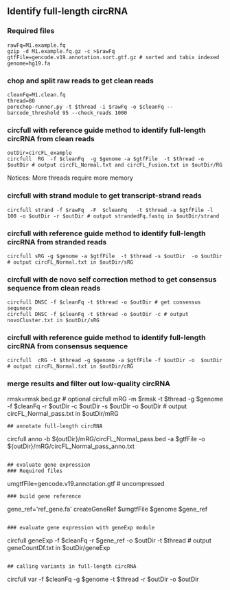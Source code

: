 ## Identify full-length circRNA

### Required files
```
rawFq=M1.example.fq
gzip -d M1.example.fq.gz -c >$rawFq
gtfFile=gencode.v19.annotation.sort.gtf.gz # sorted and tabix indexed
genome=hg19.fa
```
### chop and split raw reads to get clean reads
```
cleanFq=M1.clean.fq
thread=80
porechop-runner.py -t $thread -i $rawFq -o $cleanFq --barcode_threshold 95 --check_reads 1000
```

### circfull with reference guide method to identify full-length circRNA from clean reads
```
outDir=circFL_example
circfull  RG  -f $cleanFq  -g $genome -a $gtfFile  -t $thread -o $outDir # output circFL_Normal.txt and circFL_Fusion.txt in $outDir/RG
```
Notices: More threads require more memory

### circfull with strand module to get transcript-strand reads
```
circfull strand -f $rawFq  -F  $cleanFq   -t $thread -a $gtfFile -l 100 -o $outDir -r $outDir # output strandedFq.fastq in $outDir/strand
```

### circfull with reference guide method to identify full-length circRNA from stranded reads
```
circfull sRG -g $genome -a $gtfFile  -t $thread -s $outDir  -o $outDir # output circFL_Normal.txt in $outDir/sRG
```

### circfull with de novo self correction method to get consensus sequence from clean reads
```
circfull DNSC -f $cleanFq -t $thread -o $outDir # get consensus sequnece
circfull DNSC -f $cleanFq -t $thread -o $outDir -c # output novoCluster.txt in $outDir/sRG
```

### circfull with reference guide method to identify full-length circRNA from consensus sequence
```
circfull  cRG -t $thread -g $genome -a $gtfFile -f $outDir -o  $outDir # output circFL_Normal.txt in $outDir/cRG
```

### merge results and filter out low-quality circRNA
rmsk=rmsk.bed.gz # optional
circfull  mRG  -m $rmsk -t $thread -g $genome -f $cleanFq -r $outDir -c  $outDir -s $outDir -o  $outDir # output circFL_Normal_pass.txt in $outDir/mRG
```
## annotate full-length circRNA
```
circfull anno -b ${outDir}/mRG/circFL_Normal_pass.bed  -a $gtfFile -o ${outDir}/mRG/circFL_Normal_pass_anno.txt
```

## evaluate gene expression
### Required files
```
umgtfFile=gencode.v19.annotation.gtf # uncompressed
```
### build gene reference
```
gene_ref='ref_gene.fa'
createGeneRef $umgtfFile $genome $gene_ref
```

### evaluate gene expression with geneExp module
```
circfull geneExp -f $cleanFq -r $gene_ref -o $outDir -t $thread # output geneCountDf.txt in $outDir/geneExp
```

## calling variants in full-length circRNA
```
circfull var -f $cleanFq -g $genome -t $thread -r $outDir -o $outDir
```

